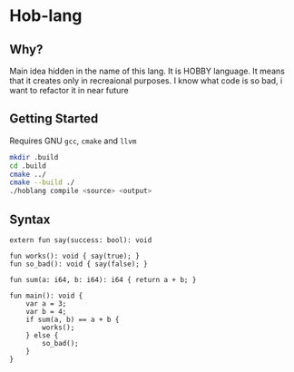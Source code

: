# Hob-lang
## Why?
Main idea hidden in the name of this lang. It is HOBBY language. It means that it creates only in recreaional purposes. I know what code is so bad, i want to refactor it in near future
## Getting Started
Requires GNU `gcc`, `cmake` and `llvm`
``` bash
mkdir .build
cd .build
cmake ../
cmake --build ./
./hoblang compile <source> <output>
```
## Syntax
```
extern fun say(success: bool): void

fun works(): void { say(true); }
fun so_bad(): void { say(false); }

fun sum(a: i64, b: i64): i64 { return a + b; }

fun main(): void {
	var a = 3;
	var b = 4;
	if sum(a, b) == a + b {
		works();
	} else {
		so_bad();
	}
}
```
